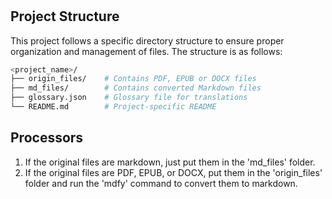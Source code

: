 # <Project Name>

## Project Structure

This project follows a specific directory structure to ensure proper organization and management of files. The structure is as follows:

```bash
<project_name>/
├── origin_files/    # Contains PDF, EPUB or DOCX files
├── md_files/        # Contains converted Markdown files
├── glossary.json    # Glossary file for translations
└── README.md        # Project-specific README
```

## Processors

1. If the original files are markdown, just put them in the 'md_files' folder.
2. If the original files are PDF, EPUB, or DOCX, put them in the 'origin_files' folder and run the 'mdfy' command to convert them to markdown.
